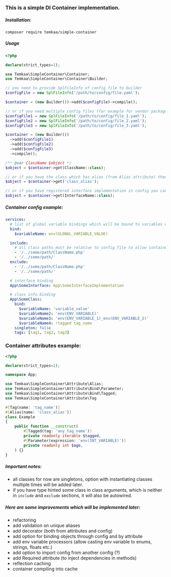 ### This is a simple DI Container implementation.

##### Installation:
```composer
composer require temkaa/simple-container
```

##### Usage
```php
<?php

declare(strict_types=1);

use Temkaa\SimpleContainer\Container;
use Temkaa\SimpleContainer\Container\Builder;

// you need to provide SplFileInfo of config file to builder
$configFile = new SplFileInfo('/path/to/config/file.yaml');

$container = (new Builder())->add($configFile)->compile();

// or if you need multiple config files (for example for vendor package, why not?):
$configFile1 = new SplFileInfo('/path/to/config/file_1.yaml');
$configFile2 = new SplFileInfo('/path/to/config/file_2.yaml');
$configFile3 = new SplFileInfo('/path/to/config/file_3.yaml');

$container = (new Builder())
  ->add($configFile1)
  ->add($configFile2)
  ->add($configFile3)
  ->compile();

/** @var ClassName $object */
$object = $container->get(ClassName::class);

// or if you have the class which has alias (from Alias attribute) then you can get its instance by alias
$object = $container->get('class_alias');

// or if you have registered interface implementation in config you can get class which implements interface by calling
$object = $container->get(InterfaceName::class);
```

##### Container config example:
```yaml
services:
  # list of global variable bindings which will be bound to variables with same name 
  bind:
    $variableName: env(GLOBAL_VARIABLE_VALUE)

  include:
    # all class paths must be relative to config file to allow container find them
    - '/../some/path/ClassName.php'
    - '/../some/path/'
  exclude:
    - '/../some/path/ClassName.php'
    - '/../some/path/'

  # interface binding
  App\SomeInterface: App\SomeInterfaceImplementation

  # class info binding
  App\SomeClass:
    bind:
      $variableName: 'variable_value'
      $variableName2: 'env(ENV_VARIABLE)'
      $variableName3: 'env(ENV_VARIABLE_1)_env(ENV_VARIABLE_2)'
      $variableName4: !tagged tag_name
    singleton: false
    tags: [tag1, tag2, tag3]
```

### Container attributes example:
```php
<?php

declare(strict_types=1);

namespace App;

use Temkaa\SimpleContainer\Attribute\Alias;
use Temkaa\SimpleContainer\Attribute\Bind\Parameter;
use Temkaa\SimpleContainer\Attribute\Bind\Tagged;
use Temkaa\SimpleContainer\Attribute\Tag

#[Tag(name: 'tag_name')]
#[Alias(name: 'class_alias')]
class Example
{
    public function __construct(
        #[Tagged(tag: 'any_tag_name')]
        private readonly iterable $tagged,
        #[Parameter(expression: 'env(INT_VARIABLE)')]
        private readonly int $age,
    ) {}
}
```

##### Important notes:
- all classes for now are singletons, option with instantiating classes multiple times will be added later.
- if you have type hinted some class in class arguments, which is neither in `include` and `exclude` sections, it will also be autowired.

##### Here are some improvements which will be implemented later:
- refactoring
- add validation on unique aliases
- add decorator (both from attributes and config)
- add option for binding objects through config and by attribute
- add env variable processors (allow casting env variable to enums, strings, floats etc.)
- add option to import config from another config (?)
- add Required attribute (to inject dependencies in methods)
- reflection caching
- container compiling into cache

